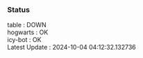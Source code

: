 ### Status


table : DOWN  
hogwarts : OK  
icy-bot : OK  
Latest Update : 2024-10-04 04:12:32.132736
